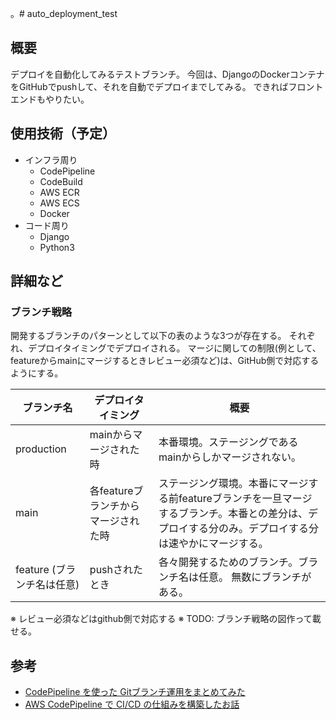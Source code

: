 。# auto_deployment_test

## 概要

デプロイを自動化してみるテストブランチ。
今回は、DjangoのDockerコンテナをGitHubでpushして、それを自動でデプロイまでしてみる。
できればフロントエンドもやりたい。


## 使用技術（予定）

- インフラ周り
  - CodePipeline
  - CodeBuild
  - AWS ECR
  - AWS ECS
  - Docker
- コード周り
  - Django
  - Python3


## 詳細など

### ブランチ戦略

開発するブランチのパターンとして以下の表のような3つが存在する。
それぞれ、デプロイタイミングでデプロイされる。
マージに関しての制限(例として、featureからmainにマージするときレビュー必須など)は、GitHub側で対応するようにする。


| ブランチ名 | デプロイタイミング | 概要 |
| -- | -- | -- |
| production | mainからマージされた時 | 本番環境。ステージングであるmainからしかマージされない。 |
| main | 各featureブランチからマージされた時 | ステージング環境。本番にマージする前featureブランチを一旦マージするブランチ。本番との差分は、デプロイする分のみ。デプロイする分は速やかにマージする。 |
| feature (ブランチ名は任意) | pushされたとき | 各々開発するためのブランチ。ブランチ名は任意。 無数にブランチがある。|

※ レビュー必須などはgithub側で対応する
※ TODO: ブランチ戦略の図作って載せる。




## 参考

- [CodePipeline を使った Gitブランチ運用をまとめてみた](https://dev.classmethod.jp/articles/various-git-branch-flows-for-aws-codepipeline/)
- [AWS CodePipeline で CI/CD の仕組みを構築したお話](https://blog.spacemarket.com/code/ci-cd-codepipeline/)